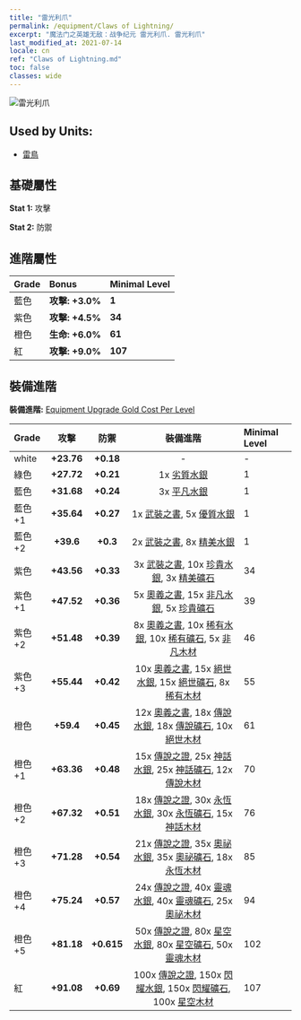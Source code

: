 ```yaml
---
title: "雷光利爪"
permalink: /equipment/Claws of Lightning/
excerpt: "魔法门之英雄无敌：战争纪元 雷光利爪. 雷光利爪"
last_modified_at: 2021-07-14
locale: cn
ref: "Claws of Lightning.md"
toc: false
classes: wide
---
```


  ![雷光利爪](/images/e/e_4053.png)

## Used by Units:

* [雷鳥](/cn/units/Roc/) 


## 基礎屬性
 **Stat 1:** 攻擊

 **Stat 2:** 防禦

## 進階屬性

  |     Grade    |   Bonus | Minimal Level | 
  |:-------------|:--------|:--------------| 
  | 藍色 | **攻擊: +3.0%** | **1** | 
  | 紫色 | **攻擊: +4.5%** | **34** | 
  | 橙色 | **生命: +6.0%** | **61** | 
  | 紅 | **攻擊: +9.0%** | **107** | 


## 裝備進階
 **裝備進階:** [Equipment Upgrade Gold Cost Per Level](/equipment/EquipmentUpgradeCostPerLevel/) 

  |          Grade      | 攻擊 | 防禦 | 裝備進階 | Minimal Level |
  |:--------------------|:---------:|:---------:|:----------------:|:--------------|
  | white | **+23.76** | **+0.18** | - | - |
  | 綠色 | **+27.72** | **+0.21** | 1x [劣質水銀](/cn/Items/mat_2/) | 1 |
  | 藍色 | **+31.68** | **+0.24** | 3x [平凡水銀](/cn/Items/mat_8/) | 1 |
  | 藍色 +1 | **+35.64** | **+0.27** | 1x [武裝之書](/cn/Items/mat_18/), 5x [優質水銀](/cn/Items/mat_14/) | 1 |
  | 藍色 +2 | **+39.6** | **+0.3** | 2x [武裝之書](/cn/Items/mat_25/), 8x [精美水銀](/cn/Items/mat_21/) | 1 |
  | 紫色 | **+43.56** | **+0.33** | 3x [武裝之書](/cn/Items/mat_32/), 10x [珍貴水銀](/cn/Items/mat_28/), 3x [精美礦石](/cn/Items/mat_19/) | 34 |
  | 紫色 +1 | **+47.52** | **+0.36** | 5x [奧義之書](/cn/Items/mat_39/), 15x [非凡水銀](/cn/Items/mat_35/), 5x [珍貴礦石](/cn/Items/mat_26/) | 39 |
  | 紫色 +2 | **+51.48** | **+0.39** | 8x [奧義之書](/cn/Items/mat_46/), 10x [稀有水銀](/cn/Items/mat_42/), 10x [稀有礦石](/cn/Items/mat_40/), 5x [非凡木材](/cn/Items/mat_34/) | 46 |
  | 紫色 +3 | **+55.44** | **+0.42** | 10x [奧義之書](/cn/Items/mat_53/), 15x [絕世水銀](/cn/Items/mat_49/), 15x [絕世礦石](/cn/Items/mat_47/), 8x [稀有木材](/cn/Items/mat_41/) | 55 |
  | 橙色 | **+59.4** | **+0.45** | 12x [奧義之書](/cn/Items/mat_60/), 18x [傳說水銀](/cn/Items/mat_56/), 18x [傳說礦石](/cn/Items/mat_54/), 10x [絕世木材](/cn/Items/mat_48/) | 61 |
  | 橙色 +1 | **+63.36** | **+0.48** | 15x [傳說之證](/cn/Items/mat_67/), 25x [神話水銀](/cn/Items/mat_63/), 25x [神話礦石](/cn/Items/mat_61/), 12x [傳說木材](/cn/Items/mat_55/) | 70 |
  | 橙色 +2 | **+67.32** | **+0.51** | 18x [傳說之證](/cn/Items/mat_74/), 30x [永恆水銀](/cn/Items/mat_70/), 30x [永恆礦石](/cn/Items/mat_68/), 15x [神話木材](/cn/Items/mat_62/) | 76 |
  | 橙色 +3 | **+71.28** | **+0.54** | 21x [傳說之證](/cn/Items/mat_81/), 35x [奧祕水銀](/cn/Items/mat_77/), 35x [奧祕礦石](/cn/Items/mat_75/), 18x [永恆木材](/cn/Items/mat_69/) | 85 |
  | 橙色 +4 | **+75.24** | **+0.57** | 24x [傳說之證](/cn/Items/mat_88/), 40x [靈魂水銀](/cn/Items/mat_84/), 40x [靈魂礦石](/cn/Items/mat_82/), 25x [奧祕木材](/cn/Items/mat_76/) | 94 |
  | 橙色 +5 | **+81.18** | **+0.615** | 50x [傳說之證](/cn/Items/mat_95/), 80x [星空水銀](/cn/Items/mat_91/), 80x [星空礦石](/cn/Items/mat_89/), 50x [靈魂木材](/cn/Items/mat_83/) | 102 |
  | 紅 | **+91.08** | **+0.69** | 100x [傳說之證](/cn/Items/mat_102/), 150x [閃耀水銀](/cn/Items/mat_98/), 150x [閃耀礦石](/cn/Items/mat_96/), 100x [星空木材](/cn/Items/mat_90/) | 107 |


